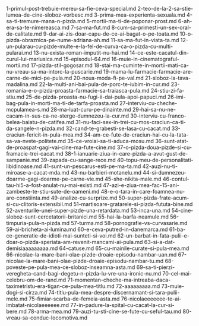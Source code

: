 1-primul-post-trebuie-mereu-sa-fie-ceva-special.md
2-teo-de-la-2-sa-stie-lumea-de-cine-sloboz-vorbesc.md
3-prima-mea-experienta-sexuala.md
4-sa-ti-tremure-mana-n-pizda.md
5-mortii-ma-ti-de-poponar-prost.md
6-ah-era-sa-te-nimereasca.md
7-sa-ma-fut.md
8-cum-sa-primesti-un-sex-oral-de-calitate.md
9-dar-ai-zis-doar-capu-de-ce-ai-bagat-o-pe-toata.md
10-o-pizda-obraznica-pe-nume-adriana-ah.md
11-sa-ma-fut-in-viata-ta.md
12-un-pularau-cu-pizde-multe-e-la-fel-de-curva-ca-o-pizda-cu-multi-pularai.md
13-nu-exista-roman-imputit-nu-hai.md
14-ce-este-cacatul-din-curul-lui-mariusica.md
15-episodul-64.md
16-muie-in-cinematograful-mortii.md
17-pizda-stil-gogosar.md
18-stai-ma-cuminte-in-mortii-mati-ca-nu-vreau-sa-ma-intorc-la-puscarie.md
19-mama-lu-farmacie-farmacie-are-carne-de-mici-pe-pula.md
20-noua-moda-fi-pe-val.md
21-sloboz-la-tava-madalina.md
22-la-multi-ani-bai-pula-de-porc-te-iubim-in-cur.md
23-romania-e-o-pizda-proasta-farmacie-sa-traiasca-pula.md
24-stiu-zi-fa-stiu.md
25-de-pizda-proasta-nu-fugi-ii-dai-pula-apoi-papuci.md
26-imi-bag-pula-in-morti-ma-ti-de-tarfa-proasta.md
27-interviu-cu-cheche-mcpulamea-s.md
28-ma-luat-curu-pe-dinainte.md
29-hai-sa-nu-ne-cacam-in-sus-ca-ne-sterge-dumnezeu-la-cur.md
30-interviu-cu-franco-belea-baiatu-de-catifea.md
31-nu-faci-sex-in-trei-cu-mos-craciun-ca-ti-da-sangele-n-pizda.md
32-cand-te-grabesti-se-lasa-cu-cacat.md
33-craciun-fericit-in-pula-mea.md
34-am-ce-fute-de-craciun-hai-cu-la-tata-sa-va-nvete-politete.md
35-ce-vroiai-sa-ti-aduca-mosu.md
36-sunt-atat-de-proaspat-gagi-vai-cine-ma-fute-cine.md
37-o-pizda-doua-pizde-si-cu-framacie-trei-cacat.md
38-1-ianuarie-ziua-in-care-pizda-a-avut-gust-de-sampanie.md
39-zapada-cu-sange-rece.md
40-topu-meu-de-personalitati-libidinoase.md
41-sunt-un-pescarus-esti-pe-ma-ta.md
42-auzi-nu-ti-miroase-a-cacat-mda.md
43-nu-barbieri-motanelu.md
44-si-dumnezeu-doarme-gagi-doarme-pe-carne-vie.md
45-she-nikita-male.md
46-contul-tau-hi5-a-fost-anulat-nu-mai-existi.md
47-azi-e-ziua-mea-fac-15-ani-zambeste-te-stiu-sute-de-oameni.md
48-e-o-tara-in-care-foamnea-nu-are-constiinta.md
49-analize-cu-surprize.md
50-super-pizda-frate-acum-si-cu-clitoris-extensibil.md
51-martisoare-gratarele-si-pizda-fututa-bine.md
52-aventurile-unei-super-pizde-una-retardata.md
53-inca-una.md
54-cine-sloboz-sunt-cercetatorii-britanici.md
55-hai-la-barfa-neamule.md
56-timpuria-pula-n-pizda.md
57-turma.md
58-pornografie-vs-curvasarie.md
59-ai-bricheta-ai-lumina.md
60-e-ceva-putred-in-danemarca.md
61-ba-ce-generatie-de-idioti-mai-sunteti-si-voi.md
62-un-barbat-in-fata-pulii-e-doar-o-pizda-speriata-am-revenit-mancami-ai-pula.md
63-si-a-dat-demisiaaaaaaaaa.md
64-catuse.md
65-cu-mainile-curate-si-pula-mea.md
66-nicolae-la-mare-bani-olae-pizde-droaie-episodu-nambar-uan.md
67-nicolae-la-mare-bani-olae-pizde-droaie-episodu-nambar-tu.md
68-poveste-pe-pula-mea-ce-sloboz-inseamna-asta.md
69-sa-ti-pierzi-veregheta-cand-bagi-degetu-n-pizda-lu-vre-una-ironic-nu.md
70-cel-mai-celebru-om-de-rand.md
71-momentan-cheche-ma-intreaba-daca-taximetristu-era-tigan-ce-pula-mea-titlu.md
72-aaaaaaaaa.md
73-muie-dogi-si-cirza.md
74-titlu-pula-mea-despre-discernamant-si-tara-pulii-mele.md
75-fimiar-scarba-de-femeia-asta.md
76-nicolaeeeeeee-te-ai-imbatat-nicolaeeeeee.md
77-in-padure-la-spital-cu-cacat-la-cur-si-bere.md
78-arma-mea.md
79-auzi-tu-sti-cine-se-fute-cu-seful-tau.md
80-vreau-sa-conduc-locomotiva.md